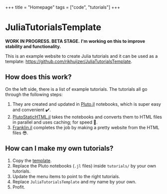 +++
title = "Homepage"
tags = ["code", "tutorials"]
+++

# JuliaTutorialsTemplate

**WORK IN PROGRESS. BETA STAGE.**
**I'm working on this to improve stability and functionality.**

This is an example website to create Julia tutorials and it can be used as a template:
<https://github.com/rikhuijzer/JuliaTutorialsTemplate>.

## How does this work?

On the left side, there is a list of example tutorials.
The tutorials all go through the following steps:

1. They are created and updated in [Pluto.jl](https://github.com/fonsp/Pluto.jl) notebooks, which is super easy and convenient ✔️.
1. [PlutoStaticHTML.jl](https://github.com/rikhuijzer/PlutoStaticHTML.jl) takes the notebooks and converts them to HTML files in parallel and uses caching; for speed 🚀.
1. [Franklin.jl](https://github.com/tlienart/Franklin.jl) completes the job by making a pretty website from the HTML files 😎.

## How can I make my own tutorials?

1. Copy the [template](https://github.com/rikhuijzer/JuliaTutorialsTemplate).
1. Replace the Pluto notebooks (`.jl` files) inside `tutorials/` by your own tutorials.
1. Update the menu items to point to the right tutorials.
1. Replace `JuliaTutorialsTemplate` and my name by your own.
1. Profit.
